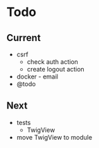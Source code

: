# Todo

## Current

- csrf
  - check auth action
  - create logout action
- docker - email
- @todo

## Next

- tests  
  - TwigView  
- move TwigView to module  
